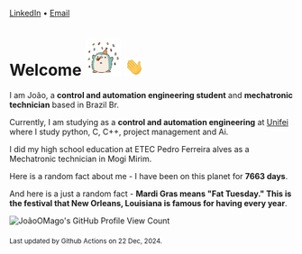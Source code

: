 [LinkedIn](https://www.linkedin.com/in/joão-pedro-gozzoli-b95641301/) &bull;
[Email](joaopedrogozzoli@gmail.com)

# Welcome <img src="happy.gif" height="64px" /> <img src="wave.gif" height="32px" />

I am João, a  **control and automation engineering student** and **mechatronic technician** based in Brazil Br.

Currently, I am studying as a **control and automation engineering** at [Unifei](https://unifei.edu.br) where I study python, C, C++, project management and Ai.

I did my high school education at ETEC Pedro Ferreira alves as a Mechatronic technician in Mogi Mirim.

Here is a random fact about me - I have been on this planet for **7663 days**.

And here is a just a random fact -  **Mardi Gras means "Fat Tuesday." This is the festival that New Orleans, Louisiana is famous for having every year**.

![JoãoOMago's GitHub Profile View Count](https://komarev.com/ghpvc/?username=JoaoOMago)

<sub>Last updated by Github Actions on 22 Dec, 2024.</sub>
